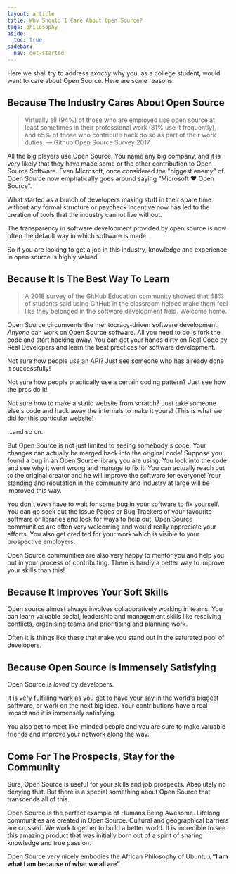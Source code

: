 ```yaml
---
layout: article
title: Why Should I Care About Open Source?
tags: philosophy
aside:
  toc: true
sidebar:
  nav: get-started
---
```


Here we shall try to address *exactly* why you, as a college student, would want to care about Open Source. Here are some reasons:

## Because The Industry Cares About Open Source

> Virtually all (94%) of those who are employed use open source at least sometimes in their professional work (81% use it frequently), and 65% of those who contribute back do so as part of their work duties. — Github Open Source Survey 2017

All the big players use Open Source. You name any big company, and it is very likely that they have made some or the other contribution to Open Source Software.
Even Microsoft, once considered the "biggest enemy" of Open Source now emphatically goes around saying "Microsoft ❤️ Open Source".

What started as a bunch of developers making stuff in their spare time without any formal structure or paycheck incentive now has led to the creation of tools that the industry cannot live without.

The transparency in software development provided by open source is now often the default way in which software is made.

So if you are looking to get a job in this industry, knowledge and experience in open source is highly valued.

## Because It Is The Best Way To Learn

> A 2018 survey of the GitHub Education community showed that 48% of students said using GitHub in the classroom helped make them feel like they belonged in the software development field. Welcome home. 

Open Source circumvents the meritocracy-driven software development. *Anyone* can work on Open Source software. All you need to do is fork the code and start hacking away. You can get your hands dirty on Real Code by Real Developers and learn the best practices for software development.

Not sure how people use an API? Just see someone who has already done it successfully!

Not sure how people practically use a certain coding pattern? Just see how the pros do it!

Not sure how to make a static website from scratch? Just take someone else's code and hack away the internals to make it yours! (This is what we did for this particular website)

...and so on.

But Open Source is not just limited to seeing somebody's code. Your changes can actually be merged back into the original code! Suppose you found a bug in an Open Source library you are using. You look into the code and see why it went wrong and manage to fix it. You can actually reach out to the original creator and he will improve the software for everyone! Your standing and reputation in the community and industry at large will be improved this way.

You don't even have to wait for some bug in your software to fix yourself. You can go seek out the Issue Pages or Bug Trackers of your favourite software or libraries and look for ways to help out. Open Source communities are often very welcoming and would really appreciate your efforts. You also get credited for your work which is visible to your prospective employers.

Open Source communities are also very happy to mentor you and help you out in your process of contributing. There is hardly a better way to improve your skills than this!

## Because It Improves Your Soft Skills

Open source almost always involves collaboratively working in teams. You can learn valuable social, leadership and management skills like resolving conflicts, organising teams and prioritising and planning work.

Often it is things like these that make you stand out in the saturated pool of developers.

## Because Open Source is Immensely Satisfying

Open Source is *loved* by developers. 

It is very fulfilling work as you get to have your say in the world's biggest software, or work on the next big idea. Your contributions have a real impact and it is immensely satisfying.

You also get to meet like-minded people and you are sure to make valuable friends and improve your network along the way.

## Come For The Prospects, Stay for the Community

Sure, Open Source is useful for your skills and job prospects. Absolutely no denying that. But there is a special something about Open Source that transcends all of this.

Open Source is the perfect example of Humans Being Awesome. Lifelong communities are created in Open Source. Cultural and geographical barriers are crossed. We work together to build a better world. It is incredible to see this amazing product that was initially born out of a spirit of sharing knowledge and true passion.

Open Source very nicely embodies the African Philosophy of Ubuntu:\\
**“I am what I am because of what we all are”**
